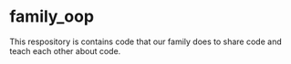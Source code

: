 # family_oop

This respository is contains code that our family does to share code and teach each other about code.
